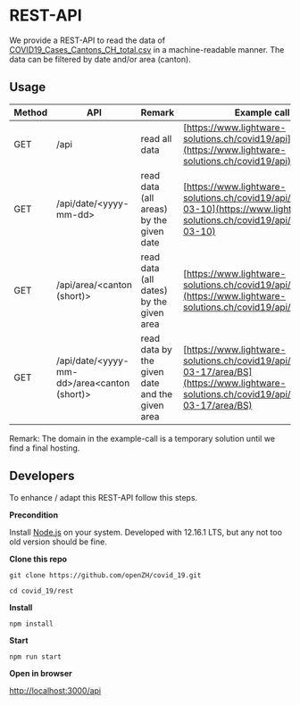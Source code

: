 # REST-API
We provide a REST-API to read the data of [COVID19_Cases_Cantons_CH_total.csv](../COVID19_Cases_Cantons_CH_total.csv) in a machine-readable manner.
The data can be filtered by date and/or area (canton).


## Usage
|Method | API                                           | Remark                                         | Example call                                                                                                                                     |
|-------|-----------------------------------------------|------------------------------------------------|--------------------------------------------------------------------------------------------------------------------------------------------------|
| GET   | /api                                          | read all data                                  | [https://www.lightware-solutions.ch/covid19/api](https://www.lightware-solutions.ch/covid19/api)                                                 |
| GET   | /api/date/\<yyyy-mm-dd>                       | read data (all areas) by the given date        | [https://www.lightware-solutions.ch/covid19/api/date/2020-03-10](https://www.lightware-solutions.ch/covid19/api/date/2020-03-10)                 |
| GET   | /api/area/\<canton (short)>                   | read data (all dates) by the given area        | [https://www.lightware-solutions.ch/covid19/api/area/BE](https://www.lightware-solutions.ch/covid19/api/area/BE)                                 |
| GET   | /api/date/\<yyyy-mm-dd>/area\<canton (short)> | read data by the given date and the given area | [https://www.lightware-solutions.ch/covid19/api/date/2020-03-17/area/BS](https://www.lightware-solutions.ch/covid19/api/date/2020-03-17/area/BS) | 

Remark: The domain in the example-call is a temporary solution until we find a final hosting.

## Developers
To enhance / adapt this REST-API follow this steps.

**Precondition**

Install [Node.js](https://nodejs.org) on your system. Developed with 12.16.1 LTS, but any not too old version should be fine.

**Clone this repo**

`git clone https://github.com/openZH/covid_19.git`

`cd covid_19/rest`

**Install**

`npm install`

**Start**

`npm run start`

**Open in browser**

[http://localhost:3000/api](http://localhost:3000/api)
